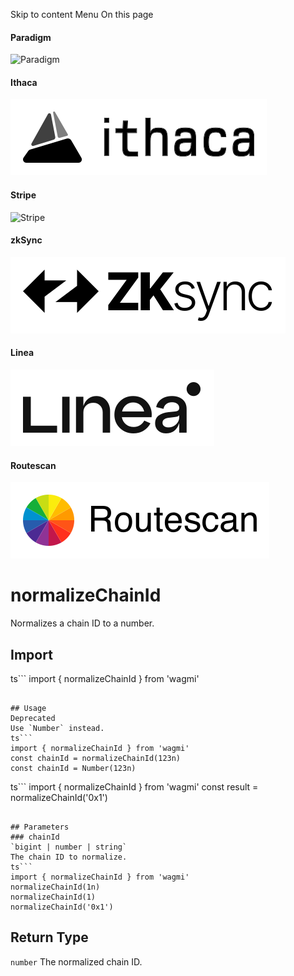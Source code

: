 Skip to content 
Menu
On this page
#### Paradigm
![Paradigm](https://raw.githubusercontent.com/wevm/.github/main/content/sponsors/paradigm-light.svg)
#### Ithaca
![Ithaca](https://raw.githubusercontent.com/wevm/.github/main/content/sponsors/ithaca-light.svg)
#### Stripe
![Stripe](https://raw.githubusercontent.com/wevm/.github/main/content/sponsors/stripe-light.svg)
#### zkSync
![zkSync](https://raw.githubusercontent.com/wevm/.github/main/content/sponsors/zksync-light.svg)
#### Linea
![Linea](https://raw.githubusercontent.com/wevm/.github/main/content/sponsors/linea-light.svg)
#### Routescan
![Routescan](https://raw.githubusercontent.com/wevm/.github/main/content/sponsors/routescan-light.svg)
# normalizeChainId ​
Normalizes a chain ID to a number.
## Import ​
ts```
import { normalizeChainId } from 'wagmi'
```

## Usage ​
Deprecated
Use `Number` instead.
ts```
import { normalizeChainId } from 'wagmi'
const chainId = normalizeChainId(123n)
const chainId = Number(123n)
```

ts```
import { normalizeChainId } from 'wagmi'
const result = normalizeChainId('0x1')
```

## Parameters ​
### chainId ​
`bigint | number | string`
The chain ID to normalize.
ts```
import { normalizeChainId } from 'wagmi'
normalizeChainId(1n)
normalizeChainId(1)
normalizeChainId('0x1')
```

## Return Type ​
`number`
The normalized chain ID.
